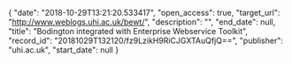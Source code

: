 {
  "date": "2018-10-29T13:21:20.533417", 
  "open_access": true, 
  "target_url": "http://www.weblogs.uhi.ac.uk/bewt/", 
  "description": "", 
  "end_date": null, 
  "title": "Bodington integrated with Enterprise Webservice Toolkit", 
  "record_id": "20181029T132120/fz9LzikH9RiCJGXTAuQfjQ==", 
  "publisher": "uhi.ac.uk", 
  "start_date": null
}

